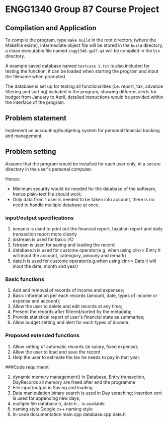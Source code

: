 # ENGG1340 Group 87 Course Project

## Compilation and Application

To compile the program, type `make build` in the root directory (where the Makefile exists), intermediate object file will be stored in the `build` directory, a clean executable file named `engg1340-gp87-q4` will be compiled in the `bin` directory.

A example saved database named `testcase 1.txt` is also included for testing the function, it can be loaded when starting the program and input the filename when prompted.

The database is set up for testing all functionalities (i.e. report, tax, advance filtering and sorting)  included in the program, showing different alerts for budget from January to April, detailed instructions would be provided within the interface of the program.

## Problem statement

Implement an accounting/budgeting system for personal financial tracking and management.

## Problem setting

Assume that the program would be installed for each user only, in a secure directory in the user's personal computer.

Hence:

* Minimum security would be needed for the database of the software, hence plain-text file should work.
* Only data from 1 user is needed to be taken into account, there is no need to handle multiple database at once.

### input/output specifications

1. iomanip is used to print out the financial report, taxation report and daily transaction report more clearly
1. iostream is used for basic I/O
1. fstream is used for saving and loading the record
1. database.h is used for custome operator(e.g. when using cin>> Entry it will input the account, cateogory, amouny and remark)
1. date.h is used for custome operator(e.g.when using cin>> Date it will inout the date, month and year)

### Basic functions

1. Add and removal of records of income and expenses;
1. Basic information per each records (amount, date, types of income or expense and account);
1. Allow the user to delete and edit records at any time;
1. Present the records after filtered/sorted by the metadata;
1. Provide statistical report of user's financial state as summaries;
1. Allow budget setting and alert for each types of income.

### Proposed extended functions
1. Allow setting of automatic records (ie salary, fixed expense);
1. Allow the user to load and save the record
1. Help the user to estimate the tax he needs to pay in that year.

###Code requirment

1. dynamic memory management() in Database, Entry transaction, DayRecords all memory are freed after end the programme 
1. File input/output in Saving and loading 
1. Data manipulation binary search is used in Day seraching; insertion sort is used for appending new days;
1. multiple file database.h, date.h... is available 
1. naming style Google c++ naming style
1. In-code documentation main.cpp database.cpp date.h
